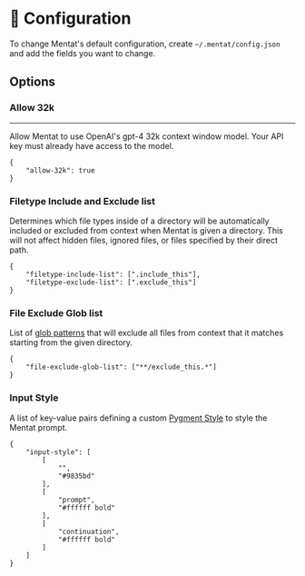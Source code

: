 # 🔧 Configuration

To change Mentat's default configuration, create `~/.mentat/config.json` and add the fields you want to change.

## Options

### Allow 32k
___
Allow Mentat to use OpenAI's gpt-4 32k context window model. Your API key must already have access to the model.
```
{
    "allow-32k": true
}
```

### Filetype Include and Exclude list
Determines which file types inside of a directory will be automatically included or excluded from context when Mentat is given a directory. This will not affect hidden files, ignored files, or files specified by their direct path.
```
{
    "filetype-include-list": [".include_this"],
    "filetype-exclude-list": [".exclude_this"]
}
```

### File Exclude Glob list
List of [glob patterns](https://docs.python.org/3/library/glob.html) that will exclude all files from context that it matches starting from the given directory.
```
{
    "file-exclude-glob-list": ["**/exclude_this.*"]
}
```

### Input Style
A list of key-value pairs defining a custom [Pygment Style](https://pygments.org/docs/styledevelopment/) to style the Mentat prompt.
```
{
    "input-style": [
        [
            "",
            "#9835bd"
        ],
        [
            "prompt",
            "#ffffff bold"
        ],
        [
            "continuation",
            "#ffffff bold"
        ]
    ]
}
```

